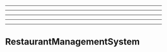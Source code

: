 ---------------
----------------------------------------------------------------------------------------------------
----------------------------------------------------------------------------------------------------
----------------------------------------------------------------------------------------------------
----------------------------------------------------------------------------------------------------
# RestaurantManagementSystem
